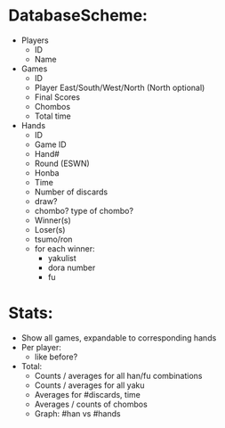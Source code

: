 # DatabaseScheme:
* Players
  * ID
  * Name
* Games
  * ID
  * Player East/South/West/North (North optional)
  * Final Scores
  * Chombos
  * Total time
* Hands
  * ID
  * Game ID
  * Hand# 
  * Round (ESWN)
  * Honba
  * Time
  * Number of discards
  * draw?
  * chombo? type of chombo?
  * Winner(s)
  * Loser(s)
  * tsumo/ron
  * for each winner:
    * yakulist
    * dora number
    * fu

# Stats:
* Show all games, expandable to corresponding hands
* Per player:
  * like before?
* Total:
  * Counts / averages for all han/fu combinations
  * Counts / averages for all yaku
  * Averages for #discards, time
  * Averages / counts of chombos
  * Graph: #han vs #hands
